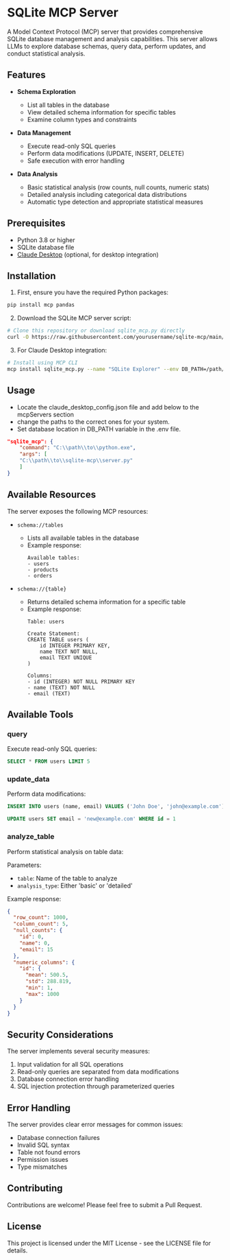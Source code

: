 # SQLite MCP Server

A Model Context Protocol (MCP) server that provides comprehensive SQLite database management and analysis capabilities. This server allows LLMs to explore database schemas, query data, perform updates, and conduct statistical analysis.

## Features

- **Schema Exploration**
  - List all tables in the database
  - View detailed schema information for specific tables
  - Examine column types and constraints

- **Data Management**
  - Execute read-only SQL queries
  - Perform data modifications (UPDATE, INSERT, DELETE)
  - Safe execution with error handling

- **Data Analysis**
  - Basic statistical analysis (row counts, null counts, numeric stats)
  - Detailed analysis including categorical data distributions
  - Automatic type detection and appropriate statistical measures

## Prerequisites

- Python 3.8 or higher
- SQLite database file
- [Claude Desktop](https://claude.ai/download) (optional, for desktop integration)

## Installation

1. First, ensure you have the required Python packages:

```bash
pip install mcp pandas
```

2. Download the SQLite MCP server script:

```bash
# Clone this repository or download sqlite_mcp.py directly
curl -O https://raw.githubusercontent.com/yourusername/sqlite-mcp/main/sqlite_mcp.py
```

3. For Claude Desktop integration:

```bash
# Install using MCP CLI
mcp install sqlite_mcp.py --name "SQLite Explorer" --env DB_PATH=/path/to/your/database.sqlite
```

## Usage

- Locate the claude_desktop_config.json file and add below to the mcpServers section
- change the paths to the correct ones for your system.
- Set database location in DB_PATH variable in the .env file.

```json
"sqlite_mcp": {
    "command": "C:\\path\\to\\python.exe",
    "args": [
    "C:\\path\\to\\sqlite-mcp\\server.py"
    ]
}
```

## Available Resources

The server exposes the following MCP resources:

- `schema://tables`
  - Lists all available tables in the database
  - Example response:
    ```
    Available tables:
    - users
    - products
    - orders
    ```

- `schema://{table}`
  - Returns detailed schema information for a specific table
  - Example response:
    ```
    Table: users
    
    Create Statement:
    CREATE TABLE users (
        id INTEGER PRIMARY KEY,
        name TEXT NOT NULL,
        email TEXT UNIQUE
    )
    
    Columns:
    - id (INTEGER) NOT NULL PRIMARY KEY
    - name (TEXT) NOT NULL
    - email (TEXT)
    ```

## Available Tools

### query

Execute read-only SQL queries:

```sql
SELECT * FROM users LIMIT 5
```

### update_data

Perform data modifications:

```sql
INSERT INTO users (name, email) VALUES ('John Doe', 'john@example.com')
```

```sql
UPDATE users SET email = 'new@example.com' WHERE id = 1
```

### analyze_table

Perform statistical analysis on table data:

Parameters:
- `table`: Name of the table to analyze
- `analysis_type`: Either 'basic' or 'detailed'

Example response:
```json
{
  "row_count": 1000,
  "column_count": 5,
  "null_counts": {
    "id": 0,
    "name": 0,
    "email": 15
  },
  "numeric_columns": {
    "id": {
      "mean": 500.5,
      "std": 288.819,
      "min": 1,
      "max": 1000
    }
  }
}
```

## Security Considerations

The server implements several security measures:

1. Input validation for all SQL operations
2. Read-only queries are separated from data modifications
3. Database connection error handling
4. SQL injection protection through parameterized queries

## Error Handling

The server provides clear error messages for common issues:

- Database connection failures
- Invalid SQL syntax
- Table not found errors
- Permission issues
- Type mismatches

## Contributing

Contributions are welcome! Please feel free to submit a Pull Request.

## License

This project is licensed under the MIT License - see the LICENSE file for details.
